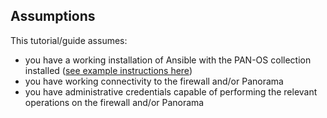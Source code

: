 ## Assumptions
This tutorial/guide assumes:
- you have a working installation of Ansible with the PAN-OS collection installed ([see example instructions here](./tutorials/setup.md))
- you have working connectivity to the firewall and/or Panorama
- you have administrative credentials capable of performing the relevant operations on the firewall and/or Panorama